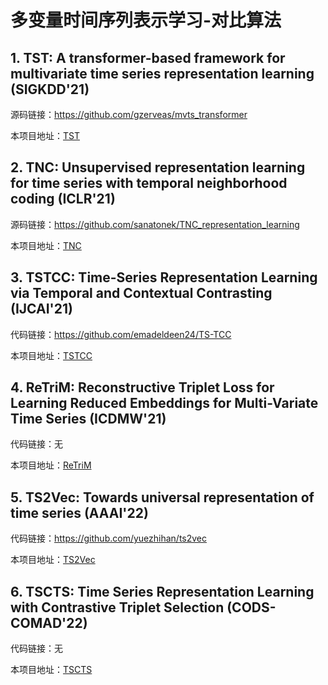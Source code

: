 # 多变量时间序列表示学习-对比算法

## 1. TST: A transformer-based framework for multivariate time series representation learning (SIGKDD'21)

源码链接：https://github.com/gzerveas/mvts_transformer

本项目地址：[TST](TST/)

## 2. TNC: Unsupervised representation learning for time series with temporal neighborhood coding (ICLR'21)

源码链接：https://github.com/sanatonek/TNC_representation_learning

本项目地址：[TNC](TNC/)

## 3. TSTCC: Time-Series Representation Learning via Temporal and Contextual Contrasting (IJCAI'21)

代码链接：https://github.com/emadeldeen24/TS-TCC

本项目地址：[TSTCC](TSTCC/)

## 4. ReTriM: Reconstructive Triplet Loss for Learning Reduced Embeddings for Multi-Variate Time Series (ICDMW'21)

代码链接：无

本项目地址：[ReTriM](ReTriM/)

## 5. TS2Vec: Towards universal representation of time series (AAAI'22)

代码链接：https://github.com/yuezhihan/ts2vec

本项目地址：[TS2Vec](TS2Vec/)

## 6. TSCTS: Time Series Representation Learning with Contrastive Triplet Selection (CODS-COMAD'22)

代码链接：无

本项目地址：[TSCTS](TSCTS/)



